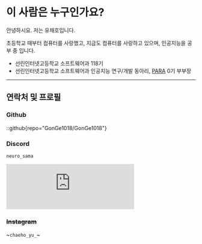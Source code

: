 # 이 사람은 누구인가요?
<!-- This is the demo site for [Fuwari](https://github.com/saicaca/fuwari). -->

안녕하시요. 저는 유채호입니다.

초등학교 때부터 컴퓨터를 사랑했고, 지금도 컴퓨터를 사랑하고 있으며, 인공지능을 공부 중 입니다.

- 선린인터넷고등학교 소프트웨어과 118기
- 선린인터넷고등학교 소프트웨어과 인공지능 연구/개발 동아리, [PARA](https://sunrin-para.dev/) 0기 부부장


---

## 연락처 및 프로필

### Github
::github{repo="GonGe1018/GonGe1018"}

### Discord
`neuro_sama`
<iframe
    title="Discord user embed"
    width="340"
    height="120"
    frameborder="0"
    sandbox="allow-scripts"
    src="https://widgets.vendicated.dev/user?id=277763680022560768&theme=dark&banner=true&full-banner=false&rounded-corners=true&discord-icon=false&badges=false&guess-nitro=false&"
></iframe>

### ~~Instagram~~
~`chaeho_yu_`~



<!-- > ### Sources of images used in this site
> - [Unsplash](https://unsplash.com/)
> - [星と少女](https://www.pixiv.net/artworks/108916539) by [Stella](https://www.pixiv.net/users/93273965)
> - [Rabbit - v1.4 Showcase](https://civitai.com/posts/586908) by [Rabbit_YourMajesty](https://civitai.com/user/Rabbit_YourMajesty) -->